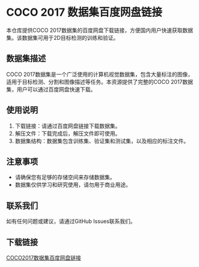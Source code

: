 # COCO 2017 数据集百度网盘链接

本仓库提供COCO 2017数据集的百度网盘下载链接，方便国内用户快速获取数据集。该数据集可用于2D目标检测的训练和验证。

## 数据集描述

COCO 2017数据集是一个广泛使用的计算机视觉数据集，包含大量标注的图像，适用于目标检测、分割和图像描述等任务。本资源提供了完整的COCO 2017数据集，用户可以通过百度网盘快速下载。

## 使用说明

1. 下载链接：请通过百度网盘链接下载数据集。
2. 解压文件：下载完成后，解压文件即可使用。
3. 数据集结构：数据集包含训练集、验证集和测试集，以及相应的标注文件。

## 注意事项

- 请确保您有足够的存储空间来存储数据集。
- 数据集仅供学习和研究使用，请勿用于商业用途。

## 联系我们

如有任何问题或建议，请通过GitHub Issues联系我们。

## 下载链接

[COCO2017数据集百度网盘链接](https://pan.quark.cn/s/667fd858748a)